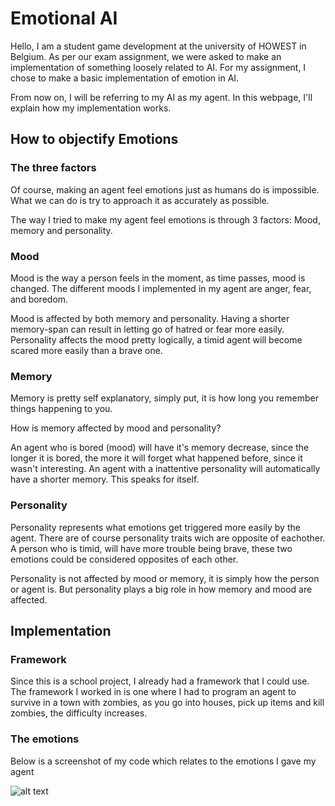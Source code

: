 # Emotional AI

Hello, I am a student game development at the university of HOWEST in Belgium. 
As per our exam assignment, we were asked to make an implementation of something loosely related to AI.
For my assignment, I chose to make a basic implementation of emotion in AI.

From now on, I will be referring to my AI as my agent.
In this webpage, I'll explain how my implementation works.

## How to objectify Emotions

### The three factors
Of course, making an agent feel emotions just as humans do is impossible. 
What we can do is try to approach it as accurately as possible.

The way I tried to make my agent feel emotions is through 3 factors:
Mood, memory and personality. 

### Mood
Mood is the way a person feels in the moment, as time passes, mood is changed.
The different moods I implemented in my agent are anger, fear, and boredom.

Mood is affected by both memory and personality. 
Having a shorter memory-span can result in letting go of hatred or fear more easily. 
Personality affects the mood pretty logically, a timid agent will become scared more easily than a brave one.

### Memory
Memory is pretty self explanatory, simply put, it is how long you remember things happening to you. 

How is memory affected by mood and personality?

An agent who is bored (mood) will have it's memory decrease, since the longer it is bored, the more it will forget what happened before, since it wasn't interesting.
An agent with a inattentive personality will automatically have a shorter memory. This speaks for itself.

### Personality
Personality represents what emotions get triggered more easily by the agent.
There are of course personality traits wich are opposite of eachother.
A person who is timid, will have more trouble being brave, these two emotions could be considered opposites of each other. 

Personality is not affected by mood or memory, it is simply how the person or agent is. But personality plays a big role in how memory and mood are affected.


## Implementation

### Framework

Since this is a school project, I already had a framework that I could use. The framework I worked in is one where I had to program an agent to survive in a town with zombies, as you go into houses, pick up items and kill zombies, the difficulty increases.

### The emotions

Below is a screenshot of my code which relates to the emotions I gave my agent

![alt text](https://i.imgur.com/DCLpFrW.png)



